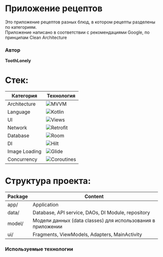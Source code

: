 # Приложение рецептов

Это приложение рецептов разных блюд, в котором рецепты разделены по категориям.  
Приложение написано в соответствии с рекомендациями Google, по принципам Clean Architecture

### Автор

**ToothLonely**

# Стек:

| Категория     | Технология                                                                |
|---------------|---------------------------------------------------------------------------|
| Architecture  | ![MVVM](https://img.shields.io/badge/MVVM-purple)                         |
| Language      | ![Kotlin](https://img.shields.io/badge/Kotlin-blue)                       |
| UI            | ![Views](https://img.shields.io/badge/Views-XML-lightgrey)                |
| Network       | ![Retrofit](https://img.shields.io/badge/Retrofit-green)                  |
| Database      | ![Room](https://img.shields.io/badge/Room-red)                            |
| DI            | ![Hilt](https://img.shields.io/badge/Hilt-orange)                         |
| Image Loading | ![Glide](https://img.shields.io/badge/Glide-yellow)                       |
| Concurrency   | ![Coroutines](https://img.shields.io/badge/Kotlin-Coroutines-yellowgreen) |

# Структура проекта:

| Package | Content                                                     |
|---------|-------------------------------------------------------------|
| app/    | Application                                                 | 
| data/   | Database, API service, DAOs, DI Module, repository          | 
| model/  | Модели данных (data classes) для использования в приложении | 
| ui/     | Fragments, ViewModels, Adapters, MainActivity               |

### Используемые технологии